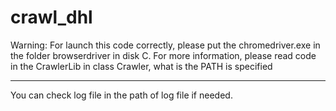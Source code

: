 # crawl_dhl

Warning:
For launch this code correctly, please put the chromedriver.exe in the folder browserdriver in disk C. For more information, please read code in the CrawlerLib in class Crawler, what is the PATH is specified


----------
You can check log file in the path of log file if needed.
